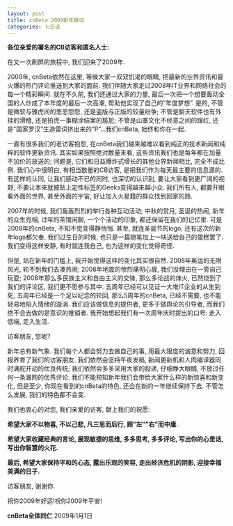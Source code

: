 ```yaml
---
layout: post
title: cnBeta 2009新年献词
categories: 七日谈
---
```

**各位亲爱的署名的CB访客和匿名人士:**

在又一次刷屏的旅程中, 我们迎来了2009年.

2009年, cnBeta依然在这里, 等候大家一双双饥渴的眼睛, 把最新的业界资讯和最火爆的热门评论推送到大家的面前.
我们伴随大家走过2008年IT业界和网络社会的每一个精彩瞬间. 就在不久前, 我们还通过大家的力量, 最后一次把一个想要轰动全国的人炒成了本年度的最后一次高潮, 帮助他实现了自己的”年度梦想”. 是的, 不管是微软与雅虎间的恩恩怨怨, 还是盗版与正版的较量纷争; 不管是聊天软件也有外挂的滑稽, 还是拍虎一事糊涂结案的尴尬; 不管是山寨文化不经意之间的蹿红, 还是”国家罗汉”生造雷词挤出来的”P”…我们cnBeta, 始终和你在一起.

一直有很多我们的老访客抱怨, 在cnBeta我们越来越难以看到纯正的技术新闻和纯粹的软件更新资讯. 其实如果按照绝对数量来看, 这些资讯我们也是每年都在加量不加价的放送的; 问题是, 它们和日益爆炸式增长的其他业界新闻相比, 完全不成比例. 我们心中很明白, 有相当数量的CB访客, 是把我们作为每天最主要的信息源的. 有这样的认同, 让我们感动不已的同时, 也深切的认识到, 要让大家看到更广阔的视野, 不要让本来就被贴上定性标签的Geeks变得越来越小众. 我们所有人, 都要开眼看外面的世界, 甚至外面的宇宙, 好让加入火星籍的群众找到回家的路.

2007年的时候, 我们轰轰烈烈的举行各种互动活动; 中秋的赏月, 圣诞的热闹, 新年的众生亮相, 过年的茶馆闲聊, 一个个活动的印象, 都还保留在我们的记忆里. 可是2008年的cnBeta, 不知不觉变得静悄悄. 甚至, 就连圣诞节的logo, 还有这次的新年logo都欠奉, 我们过生日的时候, 也只是一篇随笔加上一块送给自己的蛋糕罢了. 我们变得这样安静, 有时就连我自己, 也为这样的变化觉得奇怪.

但是, 站在新年的门槛上, 我开始觉得这样的变化其实很自然. 2008年奥运的无限风光, 轮不到我们去凑热闹; 2008年地震的惨烈痛彻心扉, 我们没理由在一旁自己玩耍; 2008年那么多民族主义和自由主义的交锋, 那么多论战的烽火, 已然烧到了我们的评论区, 我们更不愿参与其中. 五周年已经可以见证一大堆IT企业的从生到死, 五周年已经是一个足以纪念的轮回, 那么5周年的cnBeta, 已经不需要, 也不能轻易地陷入情绪的漩涡. 我们应该做信息的提供者, 更多于做舆论的引导者, 而我们绝不会去做的是意识的推销者. 我开始想起我们有一次周年庆时提出的口号: 走入低端, 走入生活.

访客朋友, 您呢?

新年总有新气象. 我们每个人都会努力去做自己的事, 用最大限度的诚意和努力, 回报养育了我们的访客朋友. 我们依然会坚持午夜发稿, 新闻更新机和人肉编译器同时满舵开动的优良传统; 我们依然会多多采用大家的投递, 仔细睁大眼睛, 不放过任何一条漏网的优秀评论. 我们不能预知新年我们会带给大家什么样的新惊喜和新变化, 但是至少, 你现在看到的cnBeta的特色, 还会在新的一年继续保持下去. 不管怎么发展, 我们的特色都不会变.

我们也衷心的对您, 我们亲爱的访客, 献上我们的祝愿:

**希望大家不以物喜, 不以己悲, 凡三思而后行, 顾”左””右”而中庸.** 

**希望大家收藏经典的言论, 展现敏捷的思维, 多多思考, 多多评论, 写出你的心里话, 写出你智慧的火花.** 

**最后, 希望大家保持平和的心态, 露出乐观的笑容, 走出经济危机的阴影, 迎接幸福美满的日子.**

访客朋友, 谢谢你.

祝你2009年好运!祝你2009年平安!

**cnBeta全体同仁** 
2009年1月1日

